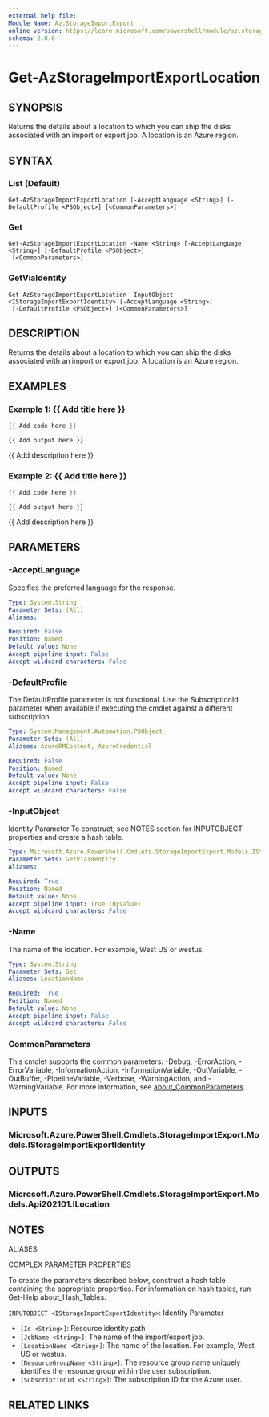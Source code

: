 ```yaml
---
external help file:
Module Name: Az.StorageImportExport
online version: https://learn.microsoft.com/powershell/module/az.storageimportexport/get-azstorageimportexportlocation
schema: 2.0.0
---
```


# Get-AzStorageImportExportLocation

## SYNOPSIS
Returns the details about a location to which you can ship the disks associated with an import or export job.
A location is an Azure region.

## SYNTAX

### List (Default)
```
Get-AzStorageImportExportLocation [-AcceptLanguage <String>] [-DefaultProfile <PSObject>] [<CommonParameters>]
```

### Get
```
Get-AzStorageImportExportLocation -Name <String> [-AcceptLanguage <String>] [-DefaultProfile <PSObject>]
 [<CommonParameters>]
```

### GetViaIdentity
```
Get-AzStorageImportExportLocation -InputObject <IStorageImportExportIdentity> [-AcceptLanguage <String>]
 [-DefaultProfile <PSObject>] [<CommonParameters>]
```

## DESCRIPTION
Returns the details about a location to which you can ship the disks associated with an import or export job.
A location is an Azure region.

## EXAMPLES

### Example 1: {{ Add title here }}
```powershell
{{ Add code here }}
```

```output
{{ Add output here }}
```

{{ Add description here }}

### Example 2: {{ Add title here }}
```powershell
{{ Add code here }}
```

```output
{{ Add output here }}
```

{{ Add description here }}

## PARAMETERS

### -AcceptLanguage
Specifies the preferred language for the response.

```yaml
Type: System.String
Parameter Sets: (All)
Aliases:

Required: False
Position: Named
Default value: None
Accept pipeline input: False
Accept wildcard characters: False
```

### -DefaultProfile
The DefaultProfile parameter is not functional.
Use the SubscriptionId parameter when available if executing the cmdlet against a different subscription.

```yaml
Type: System.Management.Automation.PSObject
Parameter Sets: (All)
Aliases: AzureRMContext, AzureCredential

Required: False
Position: Named
Default value: None
Accept pipeline input: False
Accept wildcard characters: False
```

### -InputObject
Identity Parameter
To construct, see NOTES section for INPUTOBJECT properties and create a hash table.

```yaml
Type: Microsoft.Azure.PowerShell.Cmdlets.StorageImportExport.Models.IStorageImportExportIdentity
Parameter Sets: GetViaIdentity
Aliases:

Required: True
Position: Named
Default value: None
Accept pipeline input: True (ByValue)
Accept wildcard characters: False
```

### -Name
The name of the location.
For example, West US or westus.

```yaml
Type: System.String
Parameter Sets: Get
Aliases: LocationName

Required: True
Position: Named
Default value: None
Accept pipeline input: False
Accept wildcard characters: False
```

### CommonParameters
This cmdlet supports the common parameters: -Debug, -ErrorAction, -ErrorVariable, -InformationAction, -InformationVariable, -OutVariable, -OutBuffer, -PipelineVariable, -Verbose, -WarningAction, and -WarningVariable. For more information, see [about_CommonParameters](http://go.microsoft.com/fwlink/?LinkID=113216).

## INPUTS

### Microsoft.Azure.PowerShell.Cmdlets.StorageImportExport.Models.IStorageImportExportIdentity

## OUTPUTS

### Microsoft.Azure.PowerShell.Cmdlets.StorageImportExport.Models.Api202101.ILocation

## NOTES

ALIASES

COMPLEX PARAMETER PROPERTIES

To create the parameters described below, construct a hash table containing the appropriate properties. For information on hash tables, run Get-Help about_Hash_Tables.


`INPUTOBJECT <IStorageImportExportIdentity>`: Identity Parameter
  - `[Id <String>]`: Resource identity path
  - `[JobName <String>]`: The name of the import/export job.
  - `[LocationName <String>]`: The name of the location. For example, West US or westus.
  - `[ResourceGroupName <String>]`: The resource group name uniquely identifies the resource group within the user subscription.
  - `[SubscriptionId <String>]`: The subscription ID for the Azure user.

## RELATED LINKS

